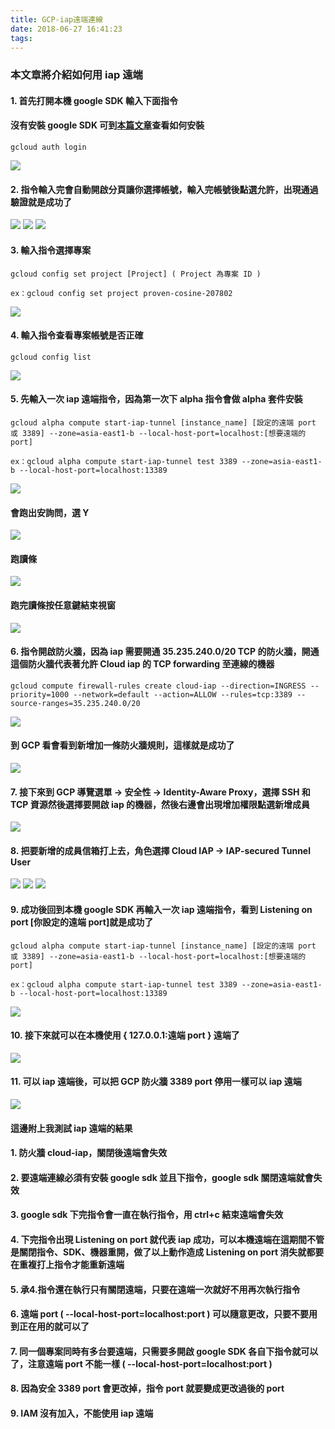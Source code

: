 ```yaml
---
title: GCP-iap遠端連線
date: 2018-06-27 16:41:23
tags:
---
```


### 本文章將介紹如何用 iap 遠端

#### 1. 首先打開本機 google SDK 輸入下面指令

#### 沒有安裝 google SDK 可到[本篇文章](https://snoopy30485.github.io/2018/06/27/google-command-SDK%E5%AE%89%E8%A3%9D/)查看如何安裝

```
gcloud auth login
```

![ ](images/1.png)

#### 2. 指令輸入完會自動開啟分頁讓你選擇帳號，輸入完帳號後點選允許，出現通過驗證就是成功了

![ ](images/2.png)
![ ](images/3.png)
![ ](images/4.png)

#### 3. 輸入指令選擇專案

```
gcloud config set project [Project] ( Project 為專案 ID )

ex：gcloud config set project proven-cosine-207802
```

![ ](images/5.png)

#### 4. 輸入指令查看專案帳號是否正確

```
gcloud config list
```

![ ](images/6.png)

#### 5. 先輸入一次 iap 遠端指令，因為第一次下 alpha 指令會做 alpha 套件安裝

```
gcloud alpha compute start-iap-tunnel [instance_name] [設定的遠端 port 或 3389] --zone=asia-east1-b --local-host-port=localhost:[想要遠端的 port]

ex：gcloud alpha compute start-iap-tunnel test 3389 --zone=asia-east1-b --local-host-port=localhost:13389
```

![ ](images/7.png)

#### 會跑出安詢問，選 Y

![ ](images/8.png)

#### 跑讀條

![ ](images/9.png)

#### 跑完讀條按任意鍵結束視窗

![ ](images/10.png)

#### 6. 指令開啟防火牆，因為 iap 需要開通 35.235.240.0/20 TCP 的防火牆，開通這個防火牆代表著允許 Cloud iap 的 TCP forwarding 至連線的機器

```
gcloud compute firewall-rules create cloud-iap --direction=INGRESS --priority=1000 --network=default --action=ALLOW --rules=tcp:3389 --source-ranges=35.235.240.0/20
```

![ ](images/11.png)

#### 到 GCP 看會看到新增加一條防火牆規則，這樣就是成功了

![ ](images/12.png)

#### 7. 接下來到 GCP 導覽選單 → 安全性 → Identity-Aware Proxy，選擇 SSH 和 TCP 資源然後選擇要開啟 iap 的機器，然後右邊會出現增加權限點選新增成員

![ ](images/13.png)

#### 8. 把要新增的成員信箱打上去，角色選擇 Cloud IAP → IAP-secured Tunnel User

![ ](images/14.png)
![ ](images/15.png)
![ ](images/16.png)

#### 9. 成功後回到本機 google SDK 再輸入一次 iap 遠端指令，看到 Listening on port [你設定的遠端 port]就是成功了

```
gcloud alpha compute start-iap-tunnel [instance_name] [設定的遠端 port 或 3389] --zone=asia-east1-b --local-host-port=localhost:[想要遠端的 port]

ex：gcloud alpha compute start-iap-tunnel test 3389 --zone=asia-east1-b --local-host-port=localhost:13389
```

![ ](images/17.png)

#### 10. 接下來就可以在本機使用 { 127.0.0.1:遠端 port } 遠端了

![ ](images/18.png)

#### 11. 可以 iap 遠端後，可以把 GCP 防火牆 3389 port 停用一樣可以 iap 遠端

![ ](images/19.png)

#### 這邊附上我測試 iap 遠端的結果

#### 1. 防火牆 cloud-iap，關閉後遠端會失效

#### 2. 要遠端連線必須有安裝 google sdk 並且下指令，google sdk 關閉遠端就會失效

#### 3. google sdk 下完指令會一直在執行指令，用 ctrl+c 結束遠端會失效

#### 4. 下完指令出現 Listening on port 就代表 iap 成功，可以本機遠端在這期間不管是關閉指令、SDK、機器重開，做了以上動作造成 Listening on port 消失就都要在重複打上指令才能重新遠端

#### 5. 承4.指令還在執行只有關閉遠端，只要在遠端一次就好不用再次執行指令

#### 6. 遠端 port ( --local-host-port=localhost:port ) 可以隨意更改，只要不要用到正在用的就可以了

#### 7. 同一個專案同時有多台要遠端，只需要多開啟 google SDK 各自下指令就可以了，注意遠端 port 不能一樣 ( --local-host-port=localhost:port )

#### 8. 因為安全 3389 port 會更改掉，指令 port 就要變成更改過後的 port

#### 9. IAM 沒有加入，不能使用 iap 遠端